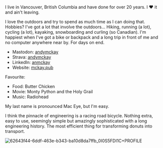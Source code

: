 I live in Vancouver, British Columbia and have done for over 20 years. I :heart: it and ain't leaving.

I love the outdoors and try to spend as much time as I can doing that. Hobbies? I've got a lot that involve the outdoors... Hiking, running (a lot), cycling (a lot), kayaking, snowboarding and curling (so Canadian). I'm happiest when I've got a bike or backpack and a long trip in front of me and no computer anywhere near by. For days on end.

* Mastodon: [andymckay](https://mastodon.social/@andymckay)
* Strava: [andymckay](https://www.strava.com/athletes/5871759)
* LinkedIn: [anmckay](https://www.linkedin.com/in/anmckay/)
* Website: [mckay.pub](https://mckay.pub)

Favourite:
* Food: Butter Chicken
* Movie: Monty Python and the Holy Grail
* Music: Radiohead

My last name is pronounced Mac Eye, but I'm easy.

I think the pinnacle of engineering is a racing road bicycle. Nothing extra, easy to use, seemingly simple but amazingly sophisticated with a long engineering history. The most efficient thing for transforming donuts into transport.

![62643f44-6ddf-463e-b343-ba10d8da7ffb_0I0S5FDI1C+PROFILE](https://user-images.githubusercontent.com/74699/196241324-c709cc6f-1c92-4812-b342-a66290b49646.png)
